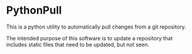 # PythonPull

This is a python utility to automatically pull changes
 from a git repository.

The intended purpose of this software is to update a 
repository that includes static files that need to
be updated, but not seen.
